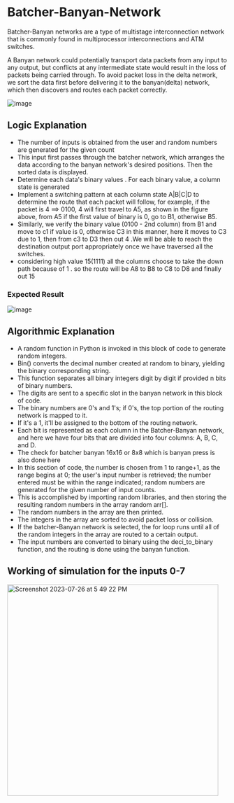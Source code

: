 # Batcher-Banyan-Network

Batcher-Banyan networks are a type of multistage interconnection network that is commonly found in multiprocessor interconnections and ATM switches.

A Banyan network could potentially transport data packets from any input to any output, but conflicts at any intermediate state would result in the loss of packets being carried through. To avoid packet loss in the delta network, we sort the data first before delivering it to the banyan(delta) network, which then discovers and routes each packet correctly.

![image](https://github.com/Alagesan-Sushmitha/Batcher-Banyan-Network/assets/137837229/b91779d9-dbfd-4264-8e87-13cec7ce6e93)

## Logic Explanation

* The number of inputs is obtained from the user and random numbers are generated for the given count
* This input first passes through the batcher network, which arranges the data according to the banyan network's desired positions. Then the sorted data is displayed.
* Determine each data's binary values . For each binary value, a column state is generated
* Implement a switching pattern at each column state A|B|C|D to determine the route that each packet will follow, for example, if the packet is 4 ==> 0100, 4 will first travel to A5, as shown in the figure above, from A5 if the first value of binary is 0, go to B1, otherwise B5.
* Similarly, we verify the binary value (0100 - 2nd column) from B1 and move to c1 if value is 0, otherwise C3 in this manner, here it moves to C3 due to 1, then from c3 to D3 then out 4 .We will be able to reach the destination output port appropriately once we have traversed all the switches.
* considering high value 15(1111) all the columns choose to take the down path because of 1 . so the route will be A8 to B8 to C8 to D8 and finally out 15

### Expected Result
![image](https://github.com/Alagesan-Sushmitha/Batcher-Banyan-Network/assets/137837229/7c78acf6-4c4c-499b-ada9-2037affebb79)

## Algorithmic Explanation
*	A random function in Python is invoked in this block of code to generate random integers. 
* Bin() converts the decimal number created at random to binary, yielding the binary corresponding string. 
* This function separates all binary integers digit by digit if provided n bits of binary numbers.
* The digits are sent to a specific slot in the banyan network in this block of code. 
*	The binary numbers are 0's and 1's; if 0's, the top portion of the routing network is mapped to it. 
*	If it's a 1, it'll be assigned to the bottom of the routing network. 
*	Each bit is represented as each column in the Batcher-Banyan network, and here we have four bits that are divided into four columns: A, B, C, and D.
*	The check for batcher banyan 16x16 or 8x8 which is banyan press is also done here
*	In this section of code, the number is chosen from 1 to range+1, as the range begins at 0; the user's input number is retrieved; the number entered must be within the range indicated; random numbers are generated for the given number of input counts. 
*	This is accomplished by importing random libraries, and then storing the resulting random numbers in the array random arr[]. 
*	The random numbers in the array are then printed. 
*	The integers in the array are sorted to avoid packet loss or collision.
*	If the batcher-Banyan network is selected, the for loop runs until all of the random integers in the array are routed to a certain output. 
*	The input numbers are converted to binary using the deci_to_binary function, and the routing is done using the banyan function.

## Working of simulation for the inputs 0-7

<img width="483" alt="Screenshot 2023-07-26 at 5 49 22 PM" src="https://github.com/Alagesan-Sushmitha/Batcher-Banyan-Network/assets/137837229/1c8d444b-ec41-4b28-b225-0db5c6ba8417">






